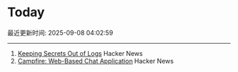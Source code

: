 # Today

最近更新时间: 2025-09-08 04:02:59

--- 
1. [Keeping Secrets Out of Logs](https://allan.reyes.sh/posts/keeping-secrets-out-of-logs/) Hacker News
2. [Campfire: Web-Based Chat Application](https://github.com/basecamp/once-campfire) Hacker News
